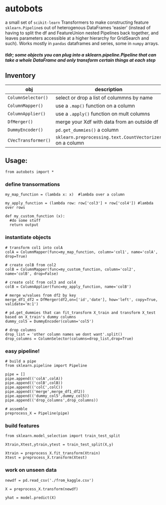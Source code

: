 # autobots
a small set of `scikit-learn` Transformers to make constructing feature `sklearn.Pipeline`s out of heterogenous DataFrames 'easier' (instead of having to split the df and FeatureUnion nested Pipelines back together, and leaves parameters accessible at a higher hierarchy for GridSearch and such).  Works mostly in `pandas` dataframes and series, some in `numpy` arrays.

##### tldr; some objects you can plug into a sklearn.pipeline.Pipeline that can take a whole DataFrame and only transform certain things at each step


## Inventory
| obj | description |
|----|----|
`ColumnSelector()`  |  select or drop a list of colummns by name
`ColumnMapper()`  | use a `.map()` function on a column
`ColumnApplier()`  | use a `.apply()` function on mult columns
`DfMerger()`  |  merge your Xdf with data from an outside df
`DummyEncoder()`  | `pd.get_dummies()` a column
`CVecTransformer()` | `sklearn.preprocessing.text.CountVectorizer` on a column

## Usage:
`from autobots import *`


### define transormations
```
my_map_function = (lambda x: x)  #lambda over a column

my_apply_function = (lambda row: row['col3'] + row['col4']) #lambda over rows

def my_custom_function (x):
  #do some stuff
  return output
```

### instantiate objects
```
# transform col1 into colA
colA = ColumnMapper(func=my_map_function, column='col1', name='colA', drop=True)

# create colB from col2
colB = ColumnMapper(func=my_custom_function, column='col2', name='colB', drop=False)

# create colC from col3 and col4
colB = ColumnApplier(func=my_apply_function, name='colB')

# merge w/values from df2 by key
merge_df1_df2 = DfMerger(df2,on=['id','date'], how='left', copy=True, validate='m:1')

# pd.get_dummies that can fit_transform X_train and transform X_test based on X_train's dummy columns
dummy_col5 = DummyEncoder(column='col5')

# drop columns
drop_list = 'other column names we dont want'.split()
drop_columns = ColumnSelector(columns=drop_list,drop=True)

```

### easy pipeline!
```
# build a pipe
from sklearn.pipeline import Pipeline

pipe = []
pipe.append(('colA',colA))
pipe.append(('colB',colB))
pipe.append(('colC',colC))
pipe.append(('merge',merge_df1_df2))
pipe.append(('dummy_col5',dummy_col5))
pipe.append(('drop_columns',drop_columns))

# assemble
preprocess_X = Pipeline(pipe)
```
 
### build features
```
from sklearn.model_selection import train_test_split

Xtrain,Xtest,ytrain,ytest = train_test_split(X,y)

Xtrain = preprocess_X.fit_transform(Xtrain)
Xtest = preprocess_X.transform(Xtest)
```

### work on unseen data
```
newdf = pd.read_csv('./from_kaggle.csv')

X = preprocess_X.transform(newdf)

yhat = model.predict(X)
```
